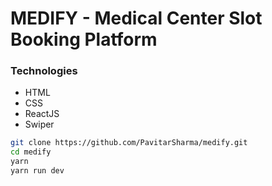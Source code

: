 # MEDIFY - Medical Center Slot Booking Platform

<h3>Technologies</h3>
<ul>
    <li>HTML</li>
    <li>CSS</li>
    <li>ReactJS</li>
    <li>Swiper</li>
</ul>

```bash
git clone https://github.com/PavitarSharma/medify.git
cd medify
yarn
yarn run dev
```